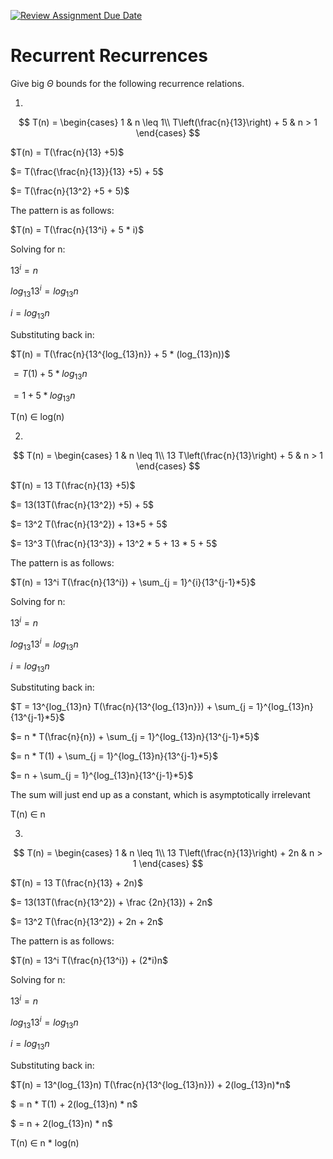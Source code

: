 [![Review Assignment Due Date](https://classroom.github.com/assets/deadline-readme-button-24ddc0f5d75046c5622901739e7c5dd533143b0c8e959d652212380cedb1ea36.svg)](https://classroom.github.com/a/8KYthzwp)
# Recurrent Recurrences

Give big $\Theta$ bounds for the following recurrence relations.

1.
$$ T(n) =
    \begin{cases}
        1 & n \leq 1\\
        T\left(\frac{n}{13}\right) + 5 & n > 1
    \end{cases}
$$

$T(n) = T(\frac{n}{13} +5)$

$= T(\frac{\frac{n}{13}}{13} +5) + 5$

$= T(\frac{n}{13^2} +5 + 5)$

The pattern is as follows:

$T(n) = T(\frac{n}{13^i} + 5 * i)$

Solving for n:

$13^i = n$

$log_{13}13^i = log_{13}n$

$i = log_{13}n$

Substituting back in:

$T(n) = T(\frac{n}{13^{log_{13}n}} + 5 * (log_{13}n))$

$= T(1) + 5*log_{13}n$

$= 1 + 5*log_{13}n$

T(n) $\in$ log(n)

2.
$$ T(n) =
    \begin{cases}
        1 & n \leq 1\\
        13 T\left(\frac{n}{13}\right) + 5 & n > 1
    \end{cases}
$$

$T(n) = 13 T(\frac{n}{13} +5)$

$= 13(13T(\frac{n}{13^2}) +5) + 5$

$= 13^2 T(\frac{n}{13^2}) + 13*5 + 5$

$= 13^3 T(\frac{n}{13^3}) + 13^2 * 5 + 13 * 5 + 5$

The pattern is as follows:

$T(n) = 13^i T(\frac{n}{13^i}) + \sum_{j = 1}^{i}{13^{j-1}*5}$

Solving for n:

$13^i = n$

$log_{13}13^i = log_{13}n$

$i = log_{13}n$

Substituting back in:

$T = 13^{log_{13}n} T(\frac{n}{13^{log_{13}n}}) + \sum_{j = 1}^{log_{13}n}{13^{j-1}*5}$

$= n * T(\frac{n}{n}) + \sum_{j = 1}^{log_{13}n}{13^{j-1}*5}$

$= n * T(1) + \sum_{j = 1}^{log_{13}n}{13^{j-1}*5}$

$= n + \sum_{j = 1}^{log_{13}n}{13^{j-1}*5}$

The sum will just end up as a constant, which is asymptotically irrelevant  

T(n) $\in$ n

3.
$$ T(n) =
    \begin{cases}
        1 & n \leq 1\\
        13 T\left(\frac{n}{13}\right) + 2n & n > 1
    \end{cases}
$$

$T(n) = 13 T(\frac{n}{13} + 2n)$

$= 13(13T(\frac{n}{13^2}) + \frac {2n}{13}) + 2n$

$= 13^2 T(\frac{n}{13^2}) + 2n + 2n$

The pattern is as follows:

$T(n) = 13^i T(\frac{n}{13^i}) + (2*i)n$

Solving for n:

$13^i = n$

$log_{13}13^i = log_{13}n$

$i = log_{13}n$

Substituting back in:

$T(n) = 13^(log_{13}n) T(\frac{n}{13^{log_{13}n}}) + 2(log_{13}n)*n$

$ = n * T(1) + 2(log_{13}n) * n$

$ = n + 2(log_{13}n) * n$ 

T(n) $\in$ n * log(n)
